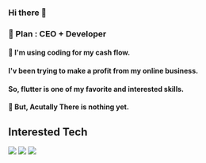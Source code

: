 ### Hi there 👋

### 🌱 Plan : CEO + Developer

#### 💬 I'm using coding for my cash flow.
#### I'v been trying to make a profit from my online business.
#### So, flutter is one of my favorite and interested skills.
#### 🤗 But, Acutally There is nothing yet.

## Interested Tech 
<img src="https://img.shields.io/badge/Android-3DDC84?style=flat-square&logo=Android&logoColor=white"/>
<img src="https://img.shields.io/badge/Flutter-02569B?style=flat-square&logo=FLutter&logoColor=white"/>
<img src="https://img.shields.io/badge/python-3776AB?style=flat-square&logo=python&logoColor=white"/>

<!--
**lol-chang/lol-chang** is a ✨ _special_ ✨ repository because its `README.md` (this file) appears on your GitHub profile.

Here are some ideas to get you started:

- 🔭 I’m currently working on ...
- 🌱 I’m currently learning ...
- 👯 I’m looking to collaborate on ...
- 🤔 I’m looking for help with ...
- 💬 Ask me about ...
- 📫 How to reach me: ...
- 😄 Pronouns: ...
- ⚡ Fun fact: ...
-->
